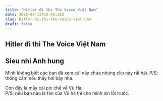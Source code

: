 ```yaml
---
title: "Hitler đi thi The Voice Việt Nam"
date: 2025-06-12T15:45:26Z
slug: hitler-di-thi-the-voice-viet-nam
draft: false
---
```


## Hitler đi thi The Voice Việt Nam

## Sieu nhi Anh hung

Mình không biết các bạn đã xem cái này chưa nhưng clip này rất hài. 
P/S: thông cảm nếu thấy hơi bậy nha. 

Còn đây là mấy cái pic chế về Vũ Hà.  
P/S: nếu bạn nào là fan của Vũ hà thì cho mình xin lỗi trước.